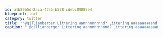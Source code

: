 ```yaml
---
id: a4b89b5d-2aca-42a6-b578-cdebc09085e4
blueprint: text
category: twitter
title: "'@gillianberger Littering aannnnnnnnnd? Littering aaaaaaaaaand?"
caption: "'@gillianberger Littering aannnnnnnnnd? Littering aaaaaaaaaand?"
---
```

